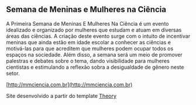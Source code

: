 ## Semana de Meninas e Mulheres na Ciência

A Primeira Semana de Meninas E Mulheres Na Ciência é um evento idealizado e organizado por mulheres que estudam e atuam em diversas áreas das ciências. A criação deste evento surge com o intuito de incentivar meninas que ainda estão em idade escolar a conhecer as ciências e motivá-las para que acreditem que mulheres podem ocupar todos os espaços na sociedade. Além disso, a semana será um meio de promover palestras e debates sobre o tema, dando visibilidade para mulheres cientistas e estimulando a reflexão sobra a desigualdade de gênero neste setor.

[http://mmciencia.com.br](http://mmciencia.com.br)

Site desenvolvido a partir do template [Theory](https://templated.co/theory)
